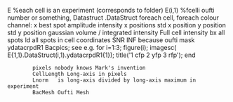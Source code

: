 E %each cell is an experiment (corresponds to folder)
    E(i,1) %fcelli oufti number or something, Datastruct
        .DataStruct foreach cell, foreach colour channel: 
            x best spot
                amplitude intensity
                x positions
                std x position
                y position
                std y position
                gaussian volume / integrated intensity
                Full cell intensity
            bx all spots
            ld all spots in cell coordinates
            SNR INF because oufti mask
            ydatacrpdR1 Bacpics; see e.g. 
                for i=1:3; figure(i); imagesc( E{1,1}.DataStruct(i,1).ydatacrpdR1{1}); title('1 cfp 2 yfp 3 rfp'); end

            pixels nobody knows Mark's invention 
            CellLength Long-axis in pixels
            Lnorm   is long-axis divided by long-axis maximum in experiment
            BacMesh Oufti Mesh
            
